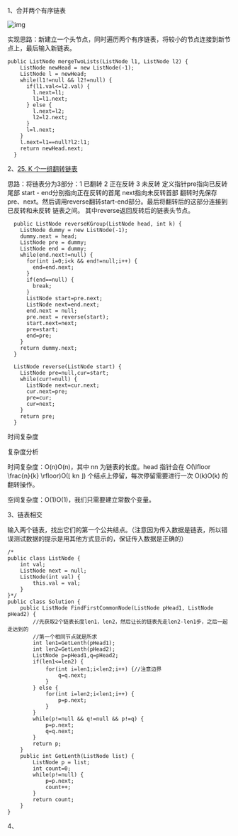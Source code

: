 1、合并两个有序链表

![img](https://assets.leetcode.com/uploads/2020/10/03/merge_ex1.jpg)



实现思路：新建立一个头节点，同时遍历两个有序链表，将较小的节点连接到新节点上，最后输入新链表。

```
public ListNode mergeTwoLists(ListNode l1, ListNode l2) {
​    ListNode newHead = new ListNode(-1);
​    ListNode l = newHead;
​    while(l1!=null && l2!=null) {
​      if(l1.val<=l2.val) {
​        l.next=l1;
​        l1=l1.next;
​      } else {
​        l.next=l2;
​        l2=l2.next;
​      }
​      l=l.next;
​    }
​    l.next=l1==null?l2:l1;
​    return newHead.next;
  }
```



2、[25. K 个一组翻转链表](https://leetcode-cn.com/problems/reverse-nodes-in-k-group/)

思路：将链表分为3部分：1 已翻转 2 正在反转 3 未反转
定义指针pre指向已反转尾部
start - end分别指向正在反转的首尾
next指向未反转首部
翻转时先保存pre、next。然后调用reverse翻转start-end部分。最后将翻转后的这部分连接到已反转和未反转
链表之间。
其中reverse返回反转后的链表头节点。

```
  public ListNode reverseKGroup(ListNode head, int k) {
​    ListNode dummy = new ListNode(-1);
​    dummy.next = head;
​    ListNode pre = dummy;
​    ListNode end = dummy;
​    while(end.next!=null) {
​      for(int i=0;i<k && end!=null;i++) {
​        end=end.next;
​      }
​      if(end==null) {
​        break;
​      }
​      ListNode start=pre.next;
​      ListNode next=end.next;
​      end.next = null;
​      pre.next = reverse(start); 
​      start.next=next;
​      pre=start;
​      end=pre;
​    }
​    return dummy.next;
  }
  
  ListNode reverse(ListNode start) {
​    ListNode pre=null,cur=start;
​    while(cur!=null) {
​      ListNode next=cur.next;
​      cur.next=pre;
​      pre=cur;
​      cur=next;
​    }
​    return pre;
  }
```

时间复杂度

复杂度分析

时间复杂度：O(n)O(n)，其中 nn 为链表的长度。head 指针会在 O(\lfloor \frac{n}{k} \rfloor)O(⌊ kn ⌋) 个结点上停留，每次停留需要进行一次 O(k)O(k) 的翻转操作。

空间复杂度：O(1)O(1)，我们只需要建立常数个变量。



3、链表相交

输入两个链表，找出它们的第一个公共结点。（注意因为传入数据是链表，所以错误测试数据的提示是用其他方式显示的，保证传入数据是正确的）

```
/*
public class ListNode {
    int val;
    ListNode next = null;
    ListNode(int val) {
        this.val = val;
    }
}*/
public class Solution {
    public ListNode FindFirstCommonNode(ListNode pHead1, ListNode pHead2) {
        //先获取2个链表长度len1，len2，然后让长的链表先走len2-len1步，之后一起走达到的
        //第一个相同节点就是所求
        int len1=GetLenth(pHead1);
        int len2=GetLenth(pHead2);
        ListNode p=pHead1,q=pHead2;
        if(len1<=len2) {
            for(int i=len1;i<len2;i++) {//注意边界
                q=q.next;
            }
        } else {
            for(int i=len2;i<len1;i++) {
                p=p.next;
            }
        }
        while(p!=null && q!=null && p!=q) {
            p=p.next;
            q=q.next;
        }
        return p;
    }
    public int GetLenth(ListNode list) {
        ListNode p = list;
        int count=0;
        while(p!=null) {
            p=p.next;
            count++;
        }
        return count;
    }
}
```



4、
